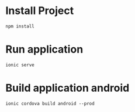 # Install Project
`npm install`
# Run application
`ionic serve`
# Build application android
`ionic cordova build android --prod`